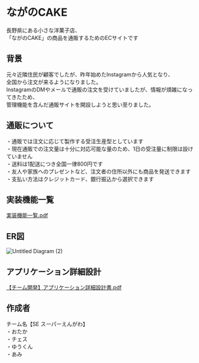 # ながのCAKE
  長野県にある小さな洋菓子店、<br />
  「ながのCAKE」の商品を通販するためのECサイトです

## 背景
  元々近隣住民が顧客でしたが、昨年始めたInstagramから人気となり、<br />
  全国から注文が来るようになりました。<br />
  InstagramのDMやメールで通販の注文を受けていましたが、情報が煩雑になってきたため、<br />
  管理機能を含んだ通販サイトを開設しようと思い至りました。

## 通販について
  ・通販では注文に応じて製作する受注生産型としています<br />
  ・現在通販での注文量は十分に対応可能な量のため、1日の受注量に制限は設けていません<br />
  ・送料は1配送につき全国一律800円です<br />
  ・友人や家族へのプレゼントなど、注文者の住所以外にも商品を発送できます<br />
  ・支払い方法はクレジットカード、銀行振込から選択できます<br />
  
## 実装機能一覧
  [実装機能一覧.pdf](https://github.com/SE-super-engawa/nagano/files/5814429/default.pdf)


## ER図
  ![Untitled Diagram (2)](https://user-images.githubusercontent.com/73016008/104584189-87086900-56a5-11eb-84d7-6c17bb51b3f9.png)


## アプリケーション詳細設計
[【チーム開発】アプリケーション詳細設計書.pdf](https://github.com/SE-super-engawa/nagano/files/5814461/default.pdf)


## 作成者
  チーム名【SE スーパーえんがわ】<br />
  ・おたか<br />
  ・チェス<br />
  ・ゆうくん<br />
  ・あみ